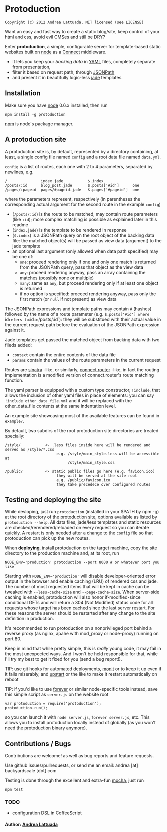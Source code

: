 # Protoduction
    Copyright (c) 2012 Andrea Lattuada, MIT licensed (see LICENSE)

Want an easy and fast way to create a static blog/site, keep control of your html and css,
avoid evil CMSes and still be DRY?

Enter **protoduction**,
a simple, configurable server for template-based static websites
built on [node](http://nodejs.org) as a [Connect](http://github.com/senchalabs/connect) middleware.

- It lets you keep your *backing data* in [YAML](http://yaml.org/) files, completely separate from presentation,
- filter it based on request path, through [JSONPath](http://goessner.net/articles/JsonPath/)
- and present it in beautifully logic-less [jade](http://jade-lang.com/) templates.

## Installation

Make sure you have [node](http://nodejs.org) 0.6.x installed, then run

    npm install -g protoduction

[npm](http://npmjs.org/) is node's package manager.

## A protoduction site

A protoduction site is, by default, represented by a directory containing,
at least, a single config file named `config` and a root data file named `data.yml`.

`config` is a list of routes, each one with 2 to 4 parameters, separated by newlines, e.g.

    /               index.jade           $.index
    /posts/:id      blog_post.jade       $.posts['#id']      one
    /pages/:pageid  pages/#pageid.jade   $.pages['#pageid']  one

where the parameters represent, respectively (in parentheses the corresponding actual argument for the second route in the example `config`) 

- (`/posts/:id`) is the route to be matched, may contain route parameters (like `:id`); more complex matching is possible as explained
later in this readme
- (`index.jade`) is the template to be rendered in response
- (`$.index`) is a JSONPath query on the root object of the backing data file: the matched object(s) will be passed as view data (argument) to the jade template
- an optional last argument (only allowed when data path specified) may be one of:
  - `one`: proceed rendering only if one and only one match is returned from the JSONPath query, pass that object as the view data
  - `any`: proceed rendering anyway, pass an array containing the matches (possibly none or multiple)
  - `many`: same as `any`, but proceed rendering only if at least one object is returned
  - if no option is specified: proceed rendering anyway, pass only the first match (or `null` if not present) as view data

The JSONPath expressions and template paths may contain `#` (hashes) followed by the name of a route parameter (e.g. `$.posts['#id'] where `id` refers to `:id` in `/posts/:id`): they will be substitued with their actual value in the current request path before the evaluation of the JSONPath expression against it.

Jade templates get passed the matched object from backing data with two fileds added:
  - `context` contain the entire contents of the data file
  - `params` contain the values of the route parameters in the current request

Routes are [sinatra](http://www.sinatrarb.com/intro#Routes) -like, or similarly, [connect.router](http://senchalabs.github.com/connect/middleware-router.html) -like, in fact the routing implementation is a modified version of connect.router's route matching function.

The yaml parser is equipped with a custom type constructor, `!include`, that allows the inclusion of other yaml files in place of elements: you can say `!include other_data_file.yml` and it will be replaced with the other_data_file contents at the same indentation level.

An example site showcasing most of the available features can be found in `example/`.

By default, two subdirs of the root protoduction site directories are treated
specially:

    /style/           <- .less files inside here will be rendered and served as /style/*.css
                           e.g. /style/main_style.less will be accessible at
                                /style/main_style.css

    /public/          <- static public files go here (e.g. favicon.ico)
                           they will be served at the site root
                           e.g. /public/favicon.ico
                           they take precedece over configured routes

## Testing and deploying the site

While devloping, just run `protoduction` (installed in your $PATH by npm -g) at the root directory of the protoduction site,
options available as listed by `protoduction --help`.
All data files, jade/less templates and static resources are checked/rerendered/reloaded on every request so you can iterate
quickly. A restart is only needed after a change to the `config` file so that protoduction can pick up the new routes.

When **deploying**, install protoduction on the target machine, copy the site directory to the production machine and, at its root, run

    NODE_ENV='production' protoduction --port 8000 # or whatever port you like

Starting with `NODE_ENV='production'` will disable developer-oriented error output in the browser and enable caching (LRU) of rendered css and jade. The number of most requested items that will be kept in cache can be tweaked with `--less-cache-size` and `--page-cache-size`. When server-side caching is enabled, protoduction will also honor if-modified-since conditional GETs and will return a 304 (Not Modified) status code for all requests whose target has been cached since the last server restart. For these reasons the server should be restarted after any change to the site definition in production.

It's recommended to run protoduction on a nonprivileged port behind a reverse proxy (as nginx, apahe with mod_proxy or node-proxy) running on port 80.

Keep in mind that while pretty simple, this is *really* young code, it may fail in the most unexpected ways. And I won't be held responsible for that, while I'll try my best to get it fixed for you (send a bug report!).

TIP: use git hooks for automated deployments, [monit](http://mmonit.com/monit/) or to keep it up even if it fails miserably, and [upstart](http://upstart.ubuntu.com/) or the like to make it restart automatically on reboot

TIP: if you'd like to use [forever](https://github.com/nodejitsu/forever) or similar node-specific tools instead, save this simple script as `server.js` on the website root

    var protoduction = require('protoduction');
    protoduction.run();

so you can launch it with `node server.js`, `forever server.js`, etc.
This allows you to install protoduction locally instead of globally (as you won't need the protoduction binary anymore).

## Contributions / Bugs

Contributions are welcome! as well as bug reports and feature requests. 

Use github issues/pullrequests, or send me an email: andrea [at] backyardscale [dot] com

Testing is done through the excellent and extra-fun [mocha](http://visionmedia.github.com/mocha/), just run

    npm test

### TODO

- configuration DSL in CoffeeScript

#### Author: [Andrea Lattuada](http://utaal.github.com)
